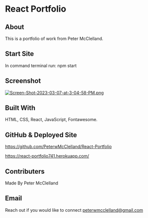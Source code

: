 # React Portfolio

## About
This is a portfolio of work from Peter McClelland.

## Start Site
In command terminal run: npm start

## Screenshot
[![Screen-Shot-2023-03-07-at-3-04-58-PM.png](https://i.postimg.cc/MpFjdTjK/Screen-Shot-2023-03-07-at-3-04-58-PM.png)](https://postimg.cc/qN2R7pL9)

## Built With
HTML, CSS, React, JavaScript, Fontawesome.

## GitHub & Deployed Site
https://github.com/PeterwMcClelland/React-Portfolio

https://react-portfolio741.herokuapp.com/

## Contributers
Made By Peter McClelland

## Email
Reach out if you would like to connect peterwmcclelland@gmail.com
